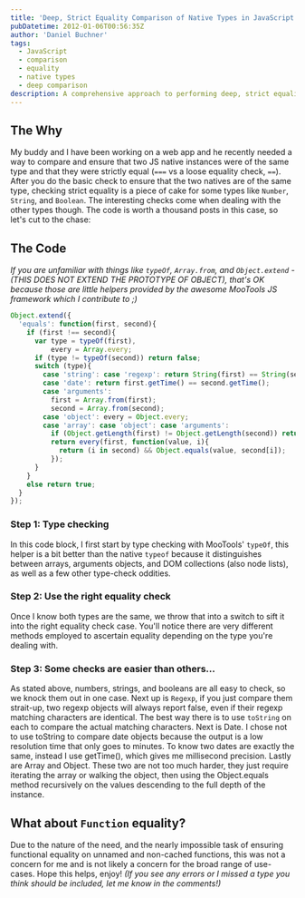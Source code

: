```yaml
---
title: 'Deep, Strict Equality Comparison of Native Types in JavaScript'
pubDatetime: 2012-01-06T00:56:35Z
author: 'Daniel Buchner'
tags:
  - JavaScript
  - comparison
  - equality
  - native types
  - deep comparison
description: A comprehensive approach to performing deep, strict equality comparison of JavaScript native types, handling edge cases beyond basic type checking.
---
```


## The Why

 My buddy and I have been working on a web app and he recently needed a way to compare and ensure that two JS native instances were of the same type and that they were strictly equal (`===` vs a loose equality check, `==`). After you do the basic check to ensure that the two natives are of the same type, checking strict equality is a piece of cake for some types like `Number`, `String`, and `Boolean`. The interesting checks come when dealing with the other types though. The code is worth a thousand posts in this case, so let's cut to the chase:

## The Code

 *If you are unfamiliar with things like `typeOf`, `Array.from`, and `Object.extend` - (THIS DOES NOT EXTEND THE PROTOTYPE OF OBJECT), that's OK because those are little helpers provided by the awesome MooTools JS framework which I contribute to ;)*


```js
Object.extend({
  'equals': function(first, second){
    if (first !== second){
      var type = typeOf(first),
          every = Array.every;
      if (type != typeOf(second)) return false;
      switch (type){
        case 'string': case 'regexp': return String(first) == String(second);
        case 'date': return first.getTime() == second.getTime();
        case 'arguments':
          first = Array.from(first);
          second = Array.from(second);
        case 'object': every = Object.every;
        case 'array': case 'object': case 'arguments':
          if (Object.getLength(first) != Object.getLength(second)) return false;
          return every(first, function(value, i){
            return (i in second) && Object.equals(value, second[i]);
          });
      }
    }
    else return true;
  }
});
```

### Step 1: Type checking

 In this code block, I first start by type checking with MooTools' `typeOf`, this helper is a bit better than the native `typeof` because it distinguishes between arrays, arguments objects, and DOM collections (also node lists), as well as a few other type-check oddities.

### Step 2: Use the right equality check

 Once I know both types are the same, we throw that into a switch to sift it into the right equality check case. You'll notice there are very different methods employed to ascertain equality depending on the type you're dealing with.

### Step 3: Some checks are easier than others...

 As stated above, numbers, strings, and booleans are all easy to check, so we knock them out in one case. Next up is `Regexp`, if you just compare them strait-up, two regexp objects will always report false, even if their regexp matching characters are identical. The best way there is to use `toString` on each to compare the actual matching characters. Next is Date. I chose not to use toString to compare date objects because the output is a low resolution time that only goes to minutes. To know two dates are exactly the same, instead I use getTime(), which gives me millisecond precision. Lastly are Array and Object. These two are not too much harder, they just require iterating the array or walking the object, then using the Object.equals method recursively on the values descending to the full depth of the instance.

## What about `Function` equality?

 Due to the nature of the need, and the nearly impossible task of ensuring functional equality on unnamed and non-cached functions, this was not a concern for me and is not likely a concern for the broad range of use-cases. Hope this helps, enjoy! *(If you see any errors or I missed a type you think should be included, let me know in the comments!)* 